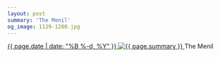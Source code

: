 ```yaml
---
layout: post
summary: 'The Menil'
og_image: 1129-1280.jpg
---
```


<p>
 <time>
  <a href="/1129">
   {{ page.date | date: "%B %-d, %Y" }}
  </a>
 </time>
 <a href="/1129">
  <img alt="{{ page.summary }}" data-taken="4/4/2020" sizes="(min-width: 700px) 50vw, calc(100vw - 2rem)" src="{{ site.assets_url }}/1129-640.jpg" srcset="{{ site.assets_url }}/1129-320.jpg 320w, {{ site.assets_url }}/1129-640.jpg 640w, {{ site.assets_url }}/1129-960.jpg 960w, {{ site.assets_url }}/1129-1280.jpg 1280w"/>
 </a>
 <span>
  The Menil
 </span>
</p>
